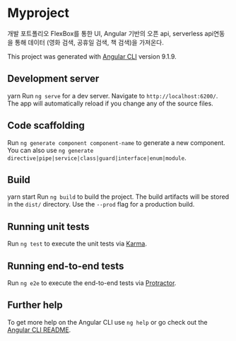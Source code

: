 # Myproject
개발 포트폴리오
FlexBox를 통한 UI,
Angular 기반의 오픈 api, serverless api연동을 통해
데이터 (영화 검색, 공휴일 검색, 책 검색)을 가져온다.

This project was generated with [Angular CLI](https://github.com/angular/angular-cli) version 9.1.9.

## Development server
yarn
Run `ng serve` for a dev server. Navigate to `http://localhost:6200/`. The app will automatically reload if you change any of the source files.

## Code scaffolding

Run `ng generate component component-name` to generate a new component. You can also use `ng generate directive|pipe|service|class|guard|interface|enum|module`.

## Build
yarn start
Run `ng build` to build the project. The build artifacts will be stored in the `dist/` directory. Use the `--prod` flag for a production build.

## Running unit tests

Run `ng test` to execute the unit tests via [Karma](https://karma-runner.github.io).

## Running end-to-end tests

Run `ng e2e` to execute the end-to-end tests via [Protractor](http://www.protractortest.org/).

## Further help

To get more help on the Angular CLI use `ng help` or go check out the [Angular CLI README](https://github.com/angular/angular-cli/blob/master/README.md).
